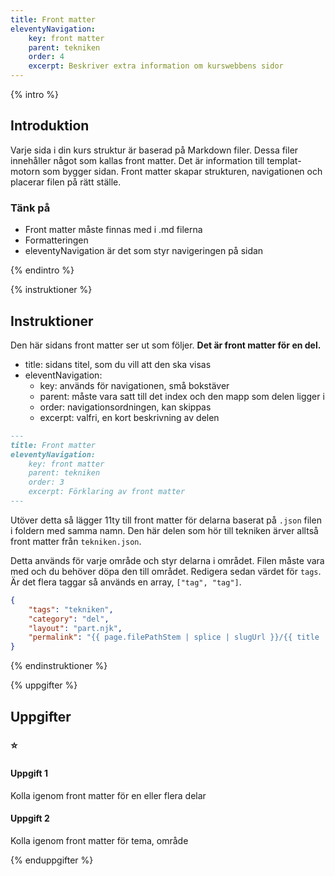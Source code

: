 ```yaml
---
title: Front matter
eleventyNavigation:
    key: front matter
    parent: tekniken
    order: 4
    excerpt: Beskriver extra information om kurswebbens sidor
---
```

{% intro %}

## Introduktion

Varje sida i din kurs struktur är baserad på Markdown filer. Dessa filer innehåller
något som kallas front matter.
Det är information till templat-motorn som bygger sidan.
Front matter skapar strukturen, navigationen och placerar filen på rätt ställe.

### Tänk på
 - Front matter måste finnas med i .md filerna
 - Formatteringen
 - eleventyNavigation är det som styr navigeringen på sidan 

{% endintro %}

{% instruktioner %}

## Instruktioner

Den här sidans front matter ser ut som följer.
**Det är front matter för en del.**

- title: sidans titel, som du vill att den ska visas
- eleventNavigation:
    - key: används för navigationen, små bokstäver
    - parent: måste vara satt till det index och den mapp som delen ligger i
    - order: navigationsordningen, kan skippas
    - excerpt: valfri, en kort beskrivning av delen

```md
---
title: Front matter
eleventyNavigation:
    key: front matter
    parent: tekniken
    order: 3
    excerpt: Förklaring av front matter
---
```

Utöver detta så lägger 11ty till front matter för delarna baserat på ```.json``` filen i foldern
med samma namn. Den här delen som hör till tekniken ärver alltså front matter från
```tekniken.json```.

Detta används för varje område och styr delarna i området.
Filen måste vara med och du behöver döpa den till området.
Redigera sedan värdet för ```tags```. Är det flera taggar så används en array, ```["tag", "tag"]```.

```json
{
    "tags": "tekniken",
    "category": "del",
    "layout": "part.njk",
    "permalink": "{{ page.filePathStem | splice | slugUrl }}/{{ title | slug }}.html"
}
```

{% endinstruktioner %}

{% uppgifter %}

## Uppgifter
### ⭐
#### Uppgift 1

Kolla igenom front matter för en eller flera delar

#### Uppgift 2

Kolla igenom front matter för tema, område

{% enduppgifter %}